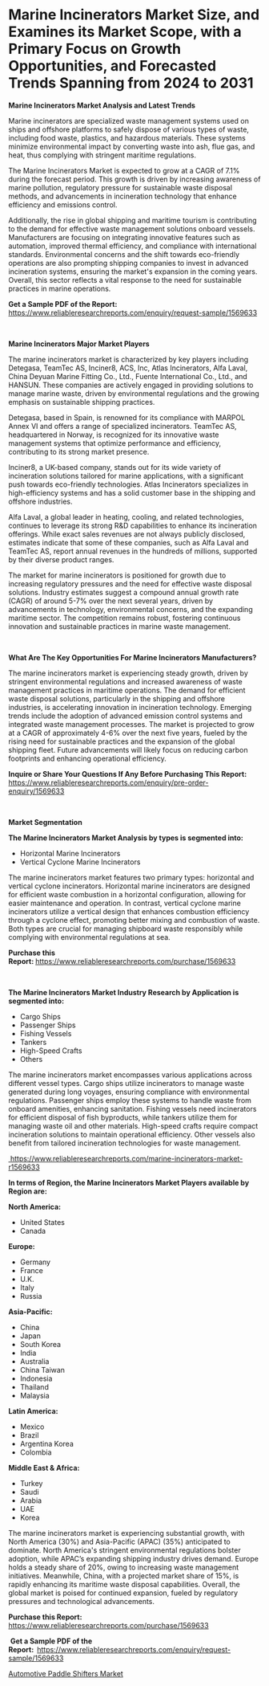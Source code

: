 <p><h1>Marine Incinerators Market Size, and Examines its Market Scope, with a Primary Focus on Growth Opportunities, and Forecasted Trends Spanning from 2024 to 2031</h1></p><p><strong>Marine Incinerators Market Analysis and Latest Trends</strong></p>
<p><p>Marine incinerators are specialized waste management systems used on ships and offshore platforms to safely dispose of various types of waste, including food waste, plastics, and hazardous materials. These systems minimize environmental impact by converting waste into ash, flue gas, and heat, thus complying with stringent maritime regulations.</p><p>The Marine Incinerators Market is expected to grow at a CAGR of 7.1% during the forecast period. This growth is driven by increasing awareness of marine pollution, regulatory pressure for sustainable waste disposal methods, and advancements in incineration technology that enhance efficiency and emissions control. </p><p>Additionally, the rise in global shipping and maritime tourism is contributing to the demand for effective waste management solutions onboard vessels. Manufacturers are focusing on integrating innovative features such as automation, improved thermal efficiency, and compliance with international standards. Environmental concerns and the shift towards eco-friendly operations are also prompting shipping companies to invest in advanced incineration systems, ensuring the market's expansion in the coming years. Overall, this sector reflects a vital response to the need for sustainable practices in marine operations.</p></p>
<p><strong>Get a Sample PDF of the Report:&nbsp;</strong> <a href="https://www.reliableresearchreports.com/enquiry/request-sample/1569633?utm_campaign=48&utm_medium=2&utm_source=Github&utm_content=ia&utm_term=29122024&utm_id=marine-incinerators">https://www.reliableresearchreports.com/enquiry/request-sample/1569633</a></p>
<p>&nbsp;</p>
<p><strong>Marine Incinerators Major Market Players</strong></p>
<p><p>The marine incinerators market is characterized by key players including Detegasa, TeamTec AS, Inciner8, ACS, Inc, Atlas Incinerators, Alfa Laval, China Deyuan Marine Fitting Co., Ltd., Fuente International Co., Ltd., and HANSUN. These companies are actively engaged in providing solutions to manage marine waste, driven by environmental regulations and the growing emphasis on sustainable shipping practices.</p><p>Detegasa, based in Spain, is renowned for its compliance with MARPOL Annex VI and offers a range of specialized incinerators. TeamTec AS, headquartered in Norway, is recognized for its innovative waste management systems that optimize performance and efficiency, contributing to its strong market presence.</p><p>Inciner8, a UK-based company, stands out for its wide variety of incineration solutions tailored for marine applications, with a significant push towards eco-friendly technologies. Atlas Incinerators specializes in high-efficiency systems and has a solid customer base in the shipping and offshore industries.</p><p>Alfa Laval, a global leader in heating, cooling, and related technologies, continues to leverage its strong R&D capabilities to enhance its incineration offerings. While exact sales revenues are not always publicly disclosed, estimates indicate that some of these companies, such as Alfa Laval and TeamTec AS, report annual revenues in the hundreds of millions, supported by their diverse product ranges.</p><p>The market for marine incinerators is positioned for growth due to increasing regulatory pressures and the need for effective waste disposal solutions. Industry estimates suggest a compound annual growth rate (CAGR) of around 5-7% over the next several years, driven by advancements in technology, environmental concerns, and the expanding maritime sector. The competition remains robust, fostering continuous innovation and sustainable practices in marine waste management.</p></p>
<p>&nbsp;</p>
<p><strong>What Are The Key Opportunities For Marine Incinerators Manufacturers?</strong></p>
<p><p>The marine incinerators market is experiencing steady growth, driven by stringent environmental regulations and increased awareness of waste management practices in maritime operations. The demand for efficient waste disposal solutions, particularly in the shipping and offshore industries, is accelerating innovation in incineration technology. Emerging trends include the adoption of advanced emission control systems and integrated waste management processes. The market is projected to grow at a CAGR of approximately 4-6% over the next five years, fueled by the rising need for sustainable practices and the expansion of the global shipping fleet. Future advancements will likely focus on reducing carbon footprints and enhancing operational efficiency.</p></p>
<p><strong>Inquire or Share Your Questions If Any Before Purchasing This Report:</strong> <a href="https://www.reliableresearchreports.com/enquiry/pre-order-enquiry/1569633?utm_campaign=48&utm_medium=2&utm_source=Github&utm_content=ia&utm_term=29122024&utm_id=marine-incinerators">https://www.reliableresearchreports.com/enquiry/pre-order-enquiry/1569633</a></p>
<p>&nbsp;</p>
<p><strong>Market Segmentation</strong></p>
<p><strong>The Marine Incinerators Market Analysis by types is segmented into:</strong></p>
<p><ul><li>Horizontal Marine Incinerators</li><li>Vertical Cyclone Marine Incinerators</li></ul></p>
<p><p>The marine incinerators market features two primary types: horizontal and vertical cyclone incinerators. Horizontal marine incinerators are designed for efficient waste combustion in a horizontal configuration, allowing for easier maintenance and operation. In contrast, vertical cyclone marine incinerators utilize a vertical design that enhances combustion efficiency through a cyclone effect, promoting better mixing and combustion of waste. Both types are crucial for managing shipboard waste responsibly while complying with environmental regulations at sea.</p></p>
<p><strong>Purchase this Report:&nbsp;</strong><a href="https://www.reliableresearchreports.com/purchase/1569633?utm_campaign=48&utm_medium=2&utm_source=Github&utm_content=ia&utm_term=29122024&utm_id=marine-incinerators">https://www.reliableresearchreports.com/purchase/1569633</a></p>
<p>&nbsp;</p>
<p><strong>The Marine Incinerators Market Industry Research by Application is segmented into:</strong></p>
<p><ul><li>Cargo Ships</li><li>Passenger Ships</li><li>Fishing Vessels</li><li>Tankers</li><li>High-Speed Crafts</li><li>Others</li></ul></p>
<p><p>The marine incinerators market encompasses various applications across different vessel types. Cargo ships utilize incinerators to manage waste generated during long voyages, ensuring compliance with environmental regulations. Passenger ships employ these systems to handle waste from onboard amenities, enhancing sanitation. Fishing vessels need incinerators for efficient disposal of fish byproducts, while tankers utilize them for managing waste oil and other materials. High-speed crafts require compact incineration solutions to maintain operational efficiency. Other vessels also benefit from tailored incineration technologies for waste management.</p></p>
<p><a href="https://www.reliableresearchreports.com/marine-incinerators-market-r1569633?utm_campaign=48&utm_medium=2&utm_source=Github&utm_content=ia&utm_term=29122024&utm_id=marine-incinerators">&nbsp;https://www.reliableresearchreports.com/marine-incinerators-market-r1569633</a></p>
<p><strong>In terms of Region, the Marine Incinerators Market Players available by Region are:</strong></p>
<p>
    <p> <strong> North America: </strong>
        <ul>
            <li>United States</li>
            <li>Canada</li>
        </ul>
        </p> 
    <p> <strong> Europe: </strong>
        <ul>
            <li>Germany</li>
            <li>France</li>
            <li>U.K.</li>
            <li>Italy</li>
            <li>Russia</li>
        </ul>
        </p> 
    <p> <strong> Asia-Pacific: </strong>
        <ul>
            <li>China</li>
            <li>Japan</li>
            <li>South Korea</li>
            <li>India</li>
            <li>Australia</li>
            <li>China Taiwan</li>
            <li>Indonesia</li>
            <li>Thailand</li>
            <li>Malaysia</li>
        </ul>
        </p> 
    <p> <strong> Latin America: </strong>
        <ul>
            <li>Mexico</li>
            <li>Brazil</li>
            <li>Argentina Korea</li>
            <li>Colombia</li>
        </ul>
        </p> 
    <p> <strong> Middle East & Africa: </strong>
        <ul>
            <li>Turkey</li>
            <li>Saudi</li>
            <li>Arabia</li>
            <li>UAE</li>
            <li>Korea</li>
        </ul>
    </p>
    </p>
<p><p>The marine incinerators market is experiencing substantial growth, with North America (30%) and Asia-Pacific (APAC) (35%) anticipated to dominate. North America's stringent environmental regulations bolster adoption, while APAC’s expanding shipping industry drives demand. Europe holds a steady share of 20%, owing to increasing waste management initiatives. Meanwhile, China, with a projected market share of 15%, is rapidly enhancing its maritime waste disposal capabilities. Overall, the global market is poised for continued expansion, fueled by regulatory pressures and technological advancements.</p></p>
<p><strong>Purchase this Report: </strong><a href="https://www.reliableresearchreports.com/purchase/1569633?utm_campaign=48&utm_medium=2&utm_source=Github&utm_content=ia&utm_term=29122024&utm_id=marine-incinerators">https://www.reliableresearchreports.com/purchase/1569633</a></p>
<p>&nbsp;<strong>Get a Sample PDF of the Report:&nbsp;&nbsp;</strong><a href="https://www.reliableresearchreports.com/enquiry/request-sample/1569633?utm_campaign=48&utm_medium=2&utm_source=Github&utm_content=ia&utm_term=29122024&utm_id=marine-incinerators">https://www.reliableresearchreports.com/enquiry/request-sample/1569633</a></p>
<p><strong></strong></p>
<p><p><a href="https://github.com/mathastilley812967/Market-Research-Report-List-1/blob/main/automotive-paddle-shifters-market.md?utm_campaign=48&utm_medium=2&utm_source=Github&utm_content=ia&utm_term=29122024&utm_id=marine-incinerators">Automotive Paddle Shifters Market</a></p></p>